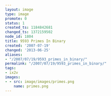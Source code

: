 ```yaml
---
layout: image
type: image
promote: 0
status: 1
created_ts: 1184842681
changed_ts: 1372159502
node_id: 1804
title: 9593 Primes In Binary
created: '2007-07-19'
changed: '2013-06-25'
aliases:
- "/2007/07/19/9593_primes_in_binary/"
permalink: "/2007/07/19/9593_primes_in_binary/"
tags:
- ix2v
images:
- - src: image/images/primes.png
    name: primes.png
---
```


